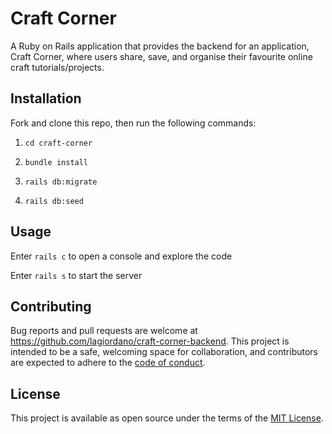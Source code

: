 # Craft Corner

A Ruby on Rails application that provides the backend for an application, Craft Corner, where users share, save, and organise their favourite online craft tutorials/projects. 


## Installation

Fork and clone this repo, then run the following commands:

1. `cd craft-corner`

2. `bundle install`

3. `rails db:migrate`

4. `rails db:seed`


## Usage 

Enter `rails c` to open a console and explore the code

Enter `rails s` to start the server


## Contributing

Bug reports and pull requests are welcome at https://github.com/lagiordano/craft-corner-backend. This project is intended to be a safe, welcoming space for collaboration, and contributors are expected to adhere to the [code of conduct](https://github.com/lagiordano/craft-corner-backend/blob/main/CODE_OF_CONDUCT.md).


## License 

This project is available as open source under the terms of the [MIT License](https://opensource.org/licenses/MIT). 
